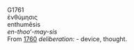 <body>
  <p>G1761<br>  ἐνθύμησις  <br> enthumēsis  <br><i>en-thoo‘-may-sis </i><br>From <a href="g1760.htm">1760</a>  <i>deliberation:</i> - device, thought.<br></p>
 </body>